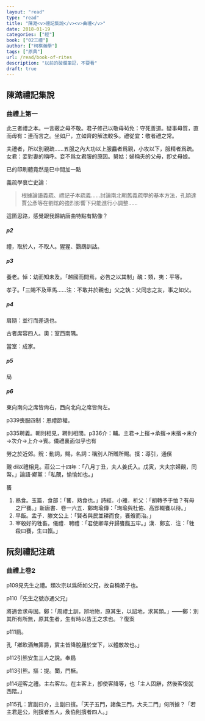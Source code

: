 ```yaml
---
layout: "read"
type: "read"
title: "陳澔<v>禮記集說</v><v>曲禮</v>"
date: 2018-01-19
categories: ["經"]
book: ["02三禮"]
author: ["柯棋瀚學"]
tags: ["原典"]
url: /read/book-of-rites
description: "以前的破爛筆記，不要看"
draft: true
---
```


## 陳澔禮記集說

### 曲禮上第一

此三者禮之本。一言蔽之毋不敬。君子修己以敬毋茍免：守死善道。疑事毋質，直而毋有：連而言之。坐如尸，立如齊的解法較多。禮從宜：敬者禮之常。

夫禮者，所以別親疏……五服之內大功以上服麤者爲親，小攻以下，服精者爲疏。女君：妾對妻的稱呼。妾不爲女君服的原因。舅姑：婦稱夫的父母，卽丈母娘。

已的印刷體竟然是巳中間加一點

<v>義疏學衰亡史論</v>：

> 根據論語義疏、禮記子本疏義……討論南北朝舊義疏學的基本方法，孔穎達賈公彥等在劉炫的強烈影響下只能進行小調整……
>

這箇思路，感覺跟我歸納唐曲特點有點像？

##### p2

禮，取於人，不取人。猩猩、鸚鵡訓詁。

##### p3

養老。悼：幼而知未及。「越國而問焉，必告之以其制」醜：類，夷：平等。

孝子。「三賜不及車馬……注：不敢并於親也」父之執：父同志之友，事之如父。

##### p4

肩隨：並行而差退也。

古者席容四人。奧：室西南隅。

當室：成家。

##### p5

局

##### p6

東向南向之席皆尙右，西向北向之席皆尙左。

p339喪服四制：恩禮節權。

p335聘義。朝則相見，聘則相問。p336介：輔。主君→上擯→承擯→末擯→末介→次介→上介→賓。儀禮裏面似乎也有

勞之於近郊。貺：動詞，賜，名詞：稱別人所贈所賜。擯：導引，通儐

覿 di以禮相見。<v>莊公二十四年</v>：「八月丁丑，夫人姜氏入。戊寅，大夫宗婦覿，同幣。」<v>論語‧鄕黨</v>：「私覿，愉愉如也。」

饔

1. 熟食。<v>玉篇．食部</v>：「饔，熟食也。」<v>詩經．小雅．祈父</v>：「胡轉予于恤？有母之尸饔。」<v>新唐書．卷一六五．鄭珣瑜傳</v>：「珣瑜與杜佑、高郢輟饔以待。」
2. 早飯。<v>孟子．滕文公上</v>：「賢者與民並耕而食，饔飧而治。」
3. 宰殺好的牲畜。<v>儀禮．聘禮</v>：「君使卿韋弁歸饔餼五牢。」漢．鄭玄．注：「牲殺曰饔，生曰餼。」

## 阮刻禮記注疏

### 曲禮上卷2

p109見先生之禮。類次宗以爲師如父兄，故自稱弟子也。

p110「先生之號亦通父兄」

將適舍求毋固。鄭：「周禮土訓，辨地物，原其生，以詔地，求其類。」——鄭：別其所有所無，原其生者，生有時以告王之求也。<n>？復案</n>

p111扃。

孔「鄕飲酒無筭爵，賔主皆降脫屨於堂下，以體敵故也。」

p112引熊安生三人之說。奉扃

p113引熊。摳：提。闑，門橛。

p114迎客之禮。主右客左。在主客上，卽使客降等，也「主人固辭，然後客復就西階。」

p115孔：賔副曰介，主副曰擯。「天子五門，諸矦三門，大夫二門」何所據？「若主君是公，則擯者五人，矦伯則擯者四人。」
